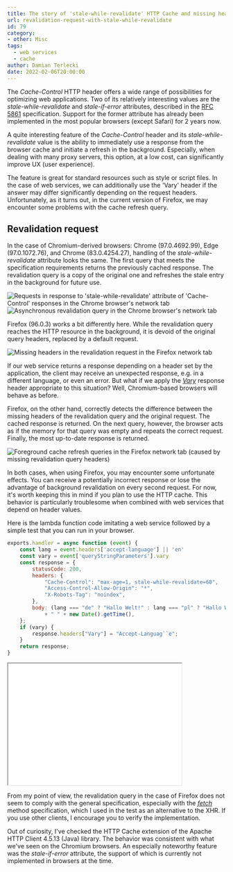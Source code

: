 ```yaml
---
title: The story of 'stale-while-revalidate' HTTP Cache and missing headers
url: revalidation-request-with-stale-while-revalidate
id: 79
category:
- other: Misc
tags:
  - web services
  - cache
author: Damian Terlecki
date: 2022-02-06T20:00:00
---
```


The *Cache-Control* HTTP header offers a wide range of possibilities for optimizing web
applications. Two of its relatively interesting values are the *stale-while-revalidate* and *stale-if-error*
attributes, described in the [RFC 5861](https://datatracker.ietf.org/doc/html/rfc5861) specification.
Support for the former attribute has already been implemented in the most popular browsers (except Safari) for 2 years now.

A quite interesting feature of the *Cache-Control* header and its *stale-while-revalidate* value is the ability to immediately
use a response from the browser cache and initiate a refresh in the background. Especially, when dealing with many proxy servers,
this option, at a low cost, can significantly improve UX (user experience).

The feature is great for standard resources such as style or script files. In the case of web services, we can
additionally use the 'Vary' header if the answer may differ significantly depending on the request headers. Unfortunately,
as it turns out, in the current version of Firefox, we may encounter some problems with the cache refresh query.

## Revalidation request

In the case of Chromium-derived browsers: Chrome (97.0.4692.99), Edge (97.0.1072.76), and Chrome (83.0.4254.27), handling
of the *stale-while-revalidate* attribute looks the same. The first query that meets the specification requirements returns the
previously cached response. The revalidation query is a copy of the original one and refreshes the stale entry in the background for future use.

<img src="/img/hq/stale-while-revalidate-chrome-network.png" alt="Requests in response to 'stale-while-revalidate' attribute of 'Cache-Control' responses in the Chrome browser's network tab" title="'stale-while-revalidate' in the 'network' tab (Chrome)">
<img src="/img/hq/stale-while-revalidate-chrome-request.png" alt="Asynchronous revalidation query in the Chrome browser's network tab" title="'stale-while-revalidate' background query (Chrome)">

Firefox (96.0.3) works a bit differently here. While the revalidation query reaches the HTTP resource in the background, it is
devoid of the original query headers, replaced by a default request.

<img src="/img/hq/stale-while-revalidate-firefox-network.png" alt="Missing headers in the revalidation request in the Firefox network tab" title="'stale-while-revalidate' revalidation request (Firefox)">

If our web service returns a response depending on a header set by the application, the client may receive an unexpected
response, e.g. in a different language, or even an error. But what if we apply the [*Vary*](https://datatracker.ietf.org/doc/html/rfc7231#section-7.1.4) response
header appropriate to this situation? Well, Chromium-based browsers will behave as before.

Firefox, on the other hand, correctly detects the difference between the missing headers of the revalidation query and the original
request. The cached response is returned. On the next query, however, the browser acts as if the memory for that query was empty
and repeats the correct request. Finally, the most up-to-date response is returned.

<img src="/img/hq/stale-while-revalidate-firefox-vary.png" alt="Foreground cache refresh queries in the Firefox network tab (caused by missing revalidation query headers)" title="'stale-while-revalidate' skips the cache (Firefox)">

In both cases, when using Firefox, you may encounter some unfortunate effects. You can receive a potentially incorrect response or
lose the advantage of background revalidation on every second request. For now, it's worth keeping this in mind if you plan to use the HTTP
cache. This behavior is particularly troublesome when combined with web services that depend on header values.

Here is the lambda function code imitating a web service followed by a simple test that you can run in your browser. 
```js
exports.handler = async function (event) {
    const lang = event.headers['accept-language'] || 'en'
    const vary = event['queryStringParameters'].vary
    const response = {
        statusCode: 200,
        headers: {
            "Cache-Control": "max-age=1, stale-while-revalidate=60",
            "Access-Control-Allow-Origin": "*",
            "X-Robots-Tag": "noindex",
        },
        body: (lang === "de" ? "Hallo Welt!" : lang === "pl" ? "Hallo Welt!!" : "Hello World!")
            + " " + new Date().getTime(),
    };
    if (vary) {
        response.headers["Vary"] = "Accept-Languag``e";
    }
    return response;
}
```

<iframe height="280px" width="400px" sandbox="allow-scripts" class="white-iframe" src="/resources/revalidation-request-with-stale-while-revalidate.html"></iframe>


From my point of view, the revalidation query in the case of Firefox does not seem to comply with the general
specification, especially with the [*fetch*](https://web.archive.org/web/20220130075352/https://fetch.spec.whatwg.org/#ref-for-concept-request-clone%E2%91%A1)
method specification, which I used in the test as an alternative to the XHR. If you use other clients, I encourage
you to verify the implementation.

Out of curiosity, I've checked the HTTP Cache extension of the Apache HTTP Client 4.5.13 (Java) library. The behavior
was consistent with what we've seen on the Chromium browsers. An especially noteworthy feature was the *stale-if-error*
attribute, the support of which is currently not implemented in browsers at the time.